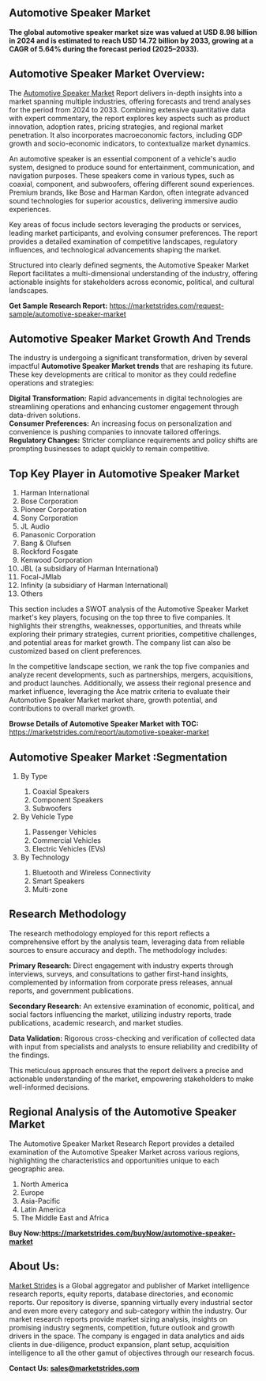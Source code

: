 <h2>Automotive Speaker Market</h2>
<p><strong>The global automotive speaker market size was valued at USD 8.98 billion in 2024 and is estimated to reach USD 14.72 billion by 2033, growing at a CAGR of 5.64% during the forecast period (2025&ndash;2033).</strong></p>
<h2>Automotive Speaker Market Overview:</h2>
<p>The <a href="https://marketstrides.com/report/automotive-speaker-market">Automotive Speaker Market</a> Report delivers in-depth insights into a market spanning multiple industries, offering forecasts and trend analyses for the period from 2024 to 2033. Combining extensive quantitative data with expert commentary, the report explores key aspects such as product innovation, adoption rates, pricing strategies, and regional market penetration. It also incorporates macroeconomic factors, including GDP growth and socio-economic indicators, to contextualize market dynamics.</p>
<p>An automotive speaker is an essential component of a vehicle's audio system, designed to produce sound for entertainment, communication, and navigation purposes. These speakers come in various types, such as coaxial, component, and subwoofers, offering different sound experiences. Premium brands, like Bose and Harman Kardon, often integrate advanced sound technologies for superior acoustics, delivering immersive audio experiences.</p>
<p>Key areas of focus include sectors leveraging the products or services, leading market participants, and evolving consumer preferences. The report provides a detailed examination of competitive landscapes, regulatory influences, and technological advancements shaping the market.</p>
<p>Structured into clearly defined segments, the Automotive Speaker Market Report facilitates a multi-dimensional understanding of the industry, offering actionable insights for stakeholders across economic, political, and cultural landscapes.</p>
<p><strong>Get Sample Research Report:</strong> <a href="https://marketstrides.com/request-sample/automotive-speaker-market">https://marketstrides.com/request-sample/automotive-speaker-market</a></p>
<h2>Automotive Speaker Market Growth And Trends</h2>
<p>The industry is undergoing a significant transformation, driven by several impactful <strong>Automotive Speaker Market trends</strong> that are reshaping its future. These key developments are critical to monitor as they could redefine operations and strategies:</p>
<p><strong>Digital Transformation:</strong> Rapid advancements in digital technologies are streamlining operations and enhancing customer engagement through data-driven solutions.<br /><strong>Consumer Preferences:</strong> An increasing focus on personalization and convenience is pushing companies to innovate tailored offerings.<br /><strong>Regulatory Changes:</strong> Stricter compliance requirements and policy shifts are prompting businesses to adapt quickly to remain competitive.</p>
<h2>Top Key Player in Automotive Speaker Market</h2>
<ol>
<li>Harman International</li>
<li>Bose Corporation</li>
<li>Pioneer Corporation</li>
<li>Sony Corporation</li>
<li>JL Audio</li>
<li>Panasonic Corporation</li>
<li>Bang &amp; Olufsen</li>
<li>Rockford Fosgate</li>
<li>Kenwood Corporation</li>
<li>JBL (a subsidiary of Harman International)</li>
<li>Focal-JMlab</li>
<li>Infinity (a subsidiary of Harman International)</li>
<li>Others</li>
</ol>
<p>This section includes a SWOT analysis of the Automotive Speaker Market market's key players, focusing on the top three to five companies. It highlights their strengths, weaknesses, opportunities, and threats while exploring their primary strategies, current priorities, competitive challenges, and potential areas for market growth. The company list can also be customized based on client preferences.</p>
<p>In the competitive landscape section, we rank the top five companies and analyze recent developments, such as partnerships, mergers, acquisitions, and product launches. Additionally, we assess their regional presence and market influence, leveraging the Ace matrix criteria to evaluate their Automotive Speaker Market market share, growth potential, and contributions to overall market growth.</p>
<p><strong>Browse Details of Automotive Speaker Market with TOC:</strong> <a href="https://marketstrides.com/report/automotive-speaker-market">https://marketstrides.com/report/automotive-speaker-market</a></p>
<h2>Automotive Speaker Market :Segmentation</h2>
<ol>
<li>By Type</li>
<ol>
<li>Coaxial Speakers</li>
<li>Component Speakers</li>
<li>Subwoofers</li>
</ol>
<li>By Vehicle Type</li>
<ol>
<li>Passenger Vehicles</li>
<li>Commercial Vehicles</li>
<li>Electric Vehicles (EVs)</li>
</ol>
<li>By Technology</li>
<ol>
<li>Bluetooth and Wireless Connectivity</li>
<li>Smart Speakers</li>
<li>Multi-zone</li>
</ol>
</ol>
<h2>Research Methodology</h2>
<p>The research methodology employed for this report reflects a comprehensive effort by the analysis team, leveraging data from reliable sources to ensure accuracy and depth. The methodology includes:</p>
<p><strong>Primary Research:</strong> Direct engagement with industry experts through interviews, surveys, and consultations to gather first-hand insights, complemented by information from corporate press releases, annual reports, and government publications.</p>
<p><strong>Secondary Research:</strong> An extensive examination of economic, political, and social factors influencing the market, utilizing industry reports, trade publications, academic research, and market studies.</p>
<p><strong>Data Validation:</strong> Rigorous cross-checking and verification of collected data with input from specialists and analysts to ensure reliability and credibility of the findings.</p>
<p>This meticulous approach ensures that the report delivers a precise and actionable understanding of the market, empowering stakeholders to make well-informed decisions.</p>
<h2>Regional Analysis of the Automotive Speaker Market</h2>
<p>The Automotive Speaker Market Research Report provides a detailed examination of the Automotive Speaker Market across various regions, highlighting the characteristics and opportunities unique to each geographic area.</p>
<ol>
<li>North America</li>
<li>Europe</li>
<li>Asia-Pacific</li>
<li>Latin America</li>
<li>The Middle East and Africa</li>
</ol>
<p><strong>Buy Now:<a href="https://marketstrides.com/buyNow/automotive-speaker-market?price=single_price">https://marketstrides.com/buyNow/automotive-speaker-market</a></strong></p>
<h2>About Us:</h2>
<p><a href="https://marketstrides.com/">Market Strides</a> is a Global aggregator and publisher of Market intelligence research reports, equity reports, database directories, and economic reports. Our repository is diverse, spanning virtually every industrial sector and even more every category and sub-category within the industry. Our market research reports provide market sizing analysis, insights on promising industry segments, competition, future outlook and growth drivers in the space. The company is engaged in data analytics and aids clients in due-diligence, product expansion, plant setup, acquisition intelligence to all the other gamut of objectives through our research focus.</p>
<p><strong>Contact Us: <a href="mailto:sales@marketstrides.com">sales@marketstrides.com</a></strong></p>
